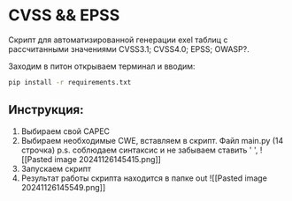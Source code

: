 # CVSS && EPSS 
Скрипт для автоматизированной генерации exel таблиц с рассчитанными значениями CVSS3.1; CVSS4.0; EPSS; OWASP?. 

Заходим в питон открываем терминал и вводим:
```bash
pip install -r requirements.txt
```
## Инструкция:
1. Выбираем свой CAPEC 
2. Выбираем необходимые CWE, вставляем в скрипт. Файл main.py (14 строчка) p.s. соблюдаем синтаксис и не забываем ставить ' ',
![[Pasted image 20241126145415.png]]
3. Запускаем скрипт 
4. Результат работы скрипта находится в папке out
![[Pasted image 20241126145549.png]]
